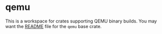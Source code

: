 # qemu

This is a workspace for crates supporting QEMU binary builds. You may want the
[README](./qemu/README.md) file for the `qemu` base crate.
